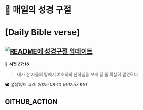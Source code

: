 # 🙏 매일의 성경 구절
# [Daily Bible verse]
## [![README에 성경구절 업데이트](https://github.com/DONGSUKA/first_test/actions/workflows/update-readme-bible.yml/badge.svg)](https://github.com/DONGSUKA/first_test/actions/workflows/update-readme-bible.yml)
<!-- START_BIBLE_VERSE -->
📖 **시편 27:13**
> 내가 산 자들의 땅에서 여호와의 선하심을 보게 될 줄 확실히 믿었도다

🕊️ _업데이트 시각: 2025-08-10 16:12:57 KST_
  <!-- END_BIBLE_VERSE -->
## GITHUB_ACTION
